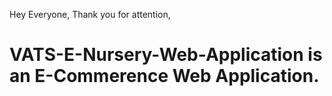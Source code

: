 Hey Everyone, Thank you for attention,
# VATS-E-Nursery-Web-Application is an E-Commerence Web Application.
